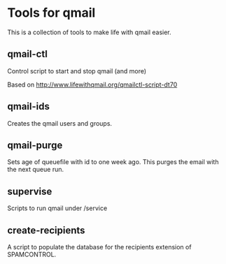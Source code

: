Tools for qmail
===============

This is a collection of tools to make life with qmail easier.

qmail-ctl
---------

Control script to start and stop qmail (and more)

Based on http://www.lifewithqmail.org/qmailctl-script-dt70

qmail-ids
---------

Creates the qmail users and groups.

qmail-purge
-----------

Sets age of queuefile with id to one week ago. This purges the email with the next queue run.

supervise
---------

Scripts to run qmail under /service

create-recipients
-----------------

A script to populate the database for the recipients extension of SPAMCONTROL.
